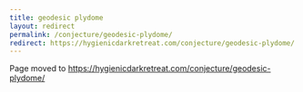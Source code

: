 ```yaml
---
title: geodesic plydome
layout: redirect
permalink: /conjecture/geodesic-plydome/
redirect: https://hygienicdarkretreat.com/conjecture/geodesic-plydome/
---
```


Page moved to <https://hygienicdarkretreat.com/conjecture/geodesic-plydome/>

